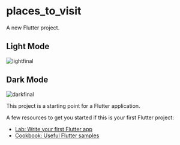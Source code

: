 # places_to_visit

A new Flutter project.

## Light Mode

![lightfinal](https://user-images.githubusercontent.com/80425427/162986437-90171f43-c88e-42c9-8f5c-766912b171c6.png)

## Dark Mode

![darkfinal](https://user-images.githubusercontent.com/80425427/162986641-ab04c5b6-2aed-4d93-b443-0415e60d7b33.png)


This project is a starting point for a Flutter application.

A few resources to get you started if this is your first Flutter project:

- [Lab: Write your first Flutter app](https://flutter.dev/docs/get-started/codelab)
- [Cookbook: Useful Flutter samples](https://flutter.dev/docs/cookbook)


